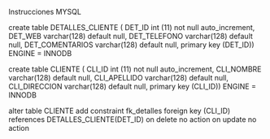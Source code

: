 Instrucciones MYSQL

create table DETALLES_CLIENTE (
DET_ID int (11) not null auto_increment,
DET_WEB varchar(128) default null,
DET_TELEFONO varchar(128) default null, 
DET_COMENTARIOS varchar(128) default null,
primary key (DET_ID)) ENGINE = INNODB

create table CLIENTE (
CLI_ID int (11) not null auto_increment,
CLI_NOMBRE varchar(128) default null,
CLI_APELLIDO varchar(128) default null, 
CLI_DIRECCION varchar(128) default null,
primary key (CLI_ID)) ENGINE = INNODB

alter table CLIENTE 
add constraint fk_detalles 
foreign key (CLI_ID) 
references DETALLES_CLIENTE(DET_ID) 
on delete no action 
on update no action